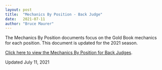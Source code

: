 ```yaml
---
layout: post
title:  "Mechanics By Position - Back Judge"
date:   2021-07-11
author: "Bruce Maurer"
---
```


The Mechanics By Position documents focus on the Gold Book mechanics for each
position. This document is updated for the 2021 season.

[Click here to view the Mechanics By Position for Back
Judges](https://storage.googleapis.com/ohsaa-websites/mechanics/2021-mechanics-by-position-bj.pdf).

Updated July 11, 2021
